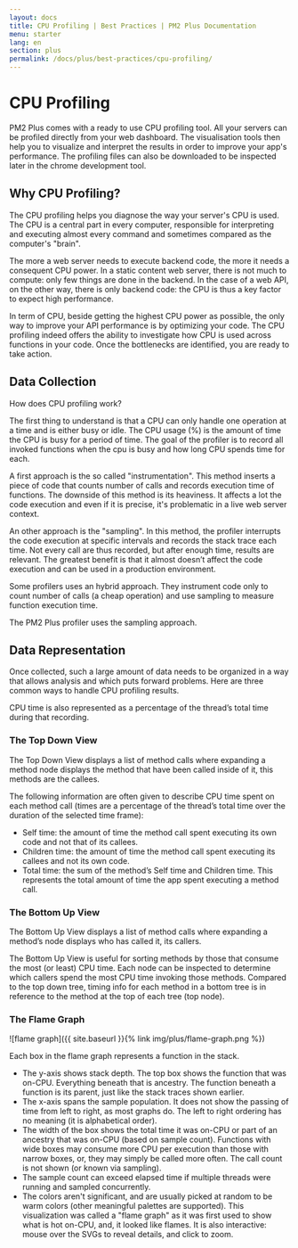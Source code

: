 ```yaml
---
layout: docs
title: CPU Profiling | Best Practices | PM2 Plus Documentation
menu: starter
lang: en
section: plus
permalink: /docs/plus/best-practices/cpu-profiling/
---
```


# CPU Profiling

PM2 Plus comes with a ready to use CPU profiling tool. All your servers can be profiled directly from your web dashboard. The visualisation tools then help you to visualize and interpret the results in order to improve your app's performance. The profiling files can also be downloaded to be inspected later in the chrome development tool.

## Why CPU Profiling?

The CPU profiling helps you diagnose the way your server's CPU is used. The CPU is a central part in every computer, responsible for interpreting and executing almost every command and sometimes compared as the computer's "brain".

The more a web server needs to execute backend code, the more it needs a consequent CPU power. In a static content web server, there is not much to compute: only few things are done in the backend. In the case of a web API, on the other way, there is only backend code: the CPU is thus a key factor to expect high performance.

In term of CPU, beside getting the highest CPU power as possible, the only way to improve your API performance is by optimizing your code. The CPU profiling indeed offers the ability to investigate how CPU is used across functions in your code. Once the bottlenecks are identified, you are ready to take action.

## Data Collection

How does CPU profiling work?

The first thing to understand is that a CPU can only handle one operation at a time and is either busy or idle. The CPU usage (%) is the amount of time the CPU is busy for a period of time. The goal of the profiler is to record all invoked functions when the cpu is busy and how long CPU spends time for each.

A first approach is the so called "instrumentation". This method inserts a piece of code that counts number of calls and records execution time of functions. The downside of this method is its heaviness. It affects a lot the code execution and even if it is precise, it's problematic in a live web server context.

An other approach is the "sampling". In this method, the profiler interrupts the code execution at specific intervals and records the stack trace each time. Not every call are thus recorded, but after enough time, results are relevant. The greatest benefit is that it almost doesn’t affect the code execution and can be used in a production environment.

Some profilers uses an hybrid approach. They instrument code only to count number of calls (a cheap operation) and use sampling to measure function execution time.

The PM2 Plus profiler uses the sampling approach.

## Data Representation

Once collected, such a large amount of data needs to be organized in a way that allows analysis and which puts forward problems. Here are three common ways to handle CPU profiling results.

CPU time is also represented as a percentage of the thread’s total time during that recording.

### The Top Down View

The Top Down View displays a list of method calls where expanding a method node displays the method that have been called inside of it, this methods are the callees.

The following information are often given to describe CPU time spent on each method call (times are a percentage of the thread’s total time over the duration of the selected time frame):

- Self time: the amount of time the method call spent executing its own code and not that of its callees.
- Children time: the amount of time the method call spent executing its callees and not its own code.
- Total time: the sum of the method’s Self time and Children time. This represents the total amount of time the app spent executing a method call.

### The Bottom Up View

The Bottom Up View displays a list of method calls where expanding a method’s node displays who has called it, its callers.

The Bottom Up View is useful for sorting methods by those that consume the most (or least) CPU time. Each node can be inspected to determine which callers spend the most CPU time invoking those methods. Compared to the top down tree, timing info for each method in a bottom tree is in reference to the method at the top of each tree (top node).

### The Flame Graph

![flame graph]({{ site.baseurl }}{% link img/plus/flame-graph.png %})

Each box in the flame graph represents a function in the stack.

- The y-axis shows stack depth. The top box shows the function that was on-CPU. Everything beneath that is ancestry. The function beneath a function is its parent, just like the stack traces shown earlier.
- The x-axis spans the sample population. It does not show the passing of time from left to right, as most graphs do. The left to right ordering has no meaning (it is alphabetical order).
- The width of the box shows the total time it was on-CPU or part of an ancestry that was on-CPU (based on sample count). Functions with wide boxes may consume more CPU per execution than those with narrow boxes, or, they may simply be called more often. The call count is not shown (or known via sampling).
- The sample count can exceed elapsed time if multiple threads were running and sampled concurrently.
- The colors aren't significant, and are usually picked at random to be warm colors (other meaningful palettes are supported). This visualization was called a "flame graph" as it was first used to show what is hot on-CPU, and, it looked like flames. It is also interactive: mouse over the SVGs to reveal details, and click to zoom.

<!--

## How to interpret the results?

Let's dive into how to interpret the CPU profiling in order to speed up your code. The following cases are detectable by profiling paired with source code analyzis:

- an individual heavy function (e.g. a sorting function);
- excessive usage of a library function (e.g. of a memory copying function);
- repeatedly appearing sequence of function calls.

For finding an individual heavy function, a flat view is enough. Sort it by self weight in decreasing order, and such functions will bubble up to the top. Especially if their total weight is close to self weight (this means they do all the work by themselves), they are good candidates for optimization. This method works well both for recursive and non-recursive functions.

If a hot function can’t be optimized by itself (e.g. this is a library function), a bottom up view is helpful to look at its callers. Get the caller with the most weight (that is, the one that calls the function most frequently), and look up in the source code why it makes an excessive usage of the function. It often appears, that a result of function’s call can be cached, or maybe there is a more effective way of doing the same thing that doesn’t require calling the function at all.

Sorting a flat view by total weight in decreasing order and secondary by self weight can also reveal functions that inadequately cause heavy processing. Consider an example: let’s say we see a function `top5′ which has big total weight, but small self weight. Now we are looking at its callees in the top down view, and see that `top5’s time is mostly occupied by a call to `qsort’. Looking at `top5′ source we see that this call is redundant, because finding top 5 array items can be done using a single linear scan, without a need to sort an array.

A call graph view can actually be used in all of these cases, especially if it can be adjusted to highlight nodes and edges based on their weights. The only problem of a call graph, as I said, is that it can be big, so good scalable approach to viewing it is required.

But a call graph really shines when one wants to find a repeatedly appearing sequence of function calls. As every program’s function has exactly one corresponding node (unlike a tree view), and edges have weights, it is relatively easy to detect expensive sequences. After finding them and looking through functions’ code it is often seems that data calculated by a function is often used only partially or even thrown away by a caller (this happens when programs are built from big reusable `universal’ functions). Crafting a specialized version of a function that doesn’t perform unneeded calculations can speed up a program dramatically. -->
